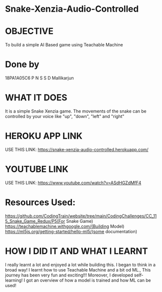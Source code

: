 # Snake-Xenzia-Audio-Controlled

# OBJECTIVE
To build a simple AI Based game using Teachable Machine
# Done by
18PA1A05C6 P N S S D Mallikarjun

# WHAT IT DOES

It is a simple Snake Xenzia game. The movements of the snake can be controlled by your voice like "up", "down", "left" and "right"

# HEROKU APP LINK
USE THIS LINK: https://snake-xenzia-audio-controlled.herokuapp.com/

# YOUTUBE LINK
USE THIS LINK: https://www.youtube.com/watch?v=ASdHGZdMfF4


# Resources Used:
https://github.com/CodingTrain/website/tree/main/CodingChallenges/CC_115_Snake_Game_Redux/P5(For Snake Game)<br />
https://teachablemachine.withgoogle.com/(Building Model) <br />
https://ml5js.org/getting-started/hello-ml5/(some documentation) <br />

# HOW I DID IT AND WHAT I LEARNT
I really learnt a lot and enjoyed a lot while building this. I began to think in a broad way! I learnt how  to use Teachable Machine and a bit od ML., This journey has been very fun and exciting!!! Moreover, I developed self-learning!
I got an overview of how a model is trained and how ML can be used!

